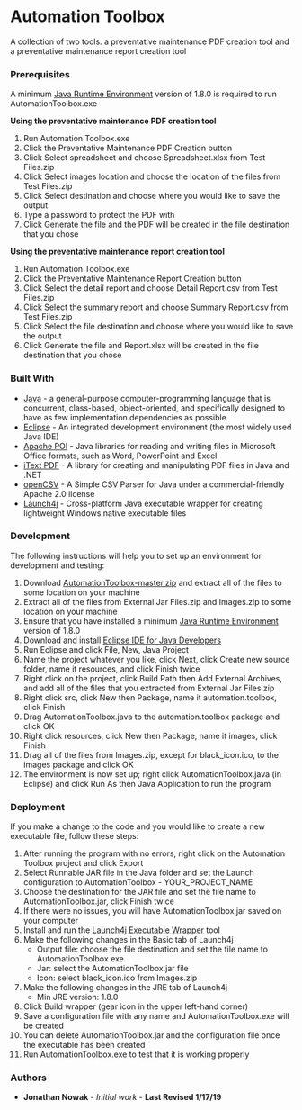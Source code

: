 # Automation Toolbox

A collection of two tools: a preventative maintenance PDF creation tool and a preventative maintenance report creation tool

### Prerequisites

A minimum [Java Runtime Environment](http://www.oracle.com/technetwork/java/javase/downloads/jre8-downloads-2133155.html) version of 1.8.0 is required to run AutomationToolbox.exe

**Using the preventative maintenance PDF creation tool**

1. Run Automation Toolbox.exe
2. Click the Preventative Maintenance PDF Creation button
3. Click Select spreadsheet and choose Spreadsheet.xlsx from Test Files.zip
4. Click Select images location and choose the location of the files from Test Files.zip
5. Click Select destination and choose where you would like to save the output
6. Type a password to protect the PDF with
7. Click Generate the file and the PDF will be created in the file destination that you chose

**Using the preventative maintenance report creation tool**

1. Run Automation Toolbox.exe
2. Click the Preventative Maintenance Report Creation button
3. Click Select the detail report and choose Detail Report.csv from Test Files.zip
4. Click Select the summary report and choose Summary Report.csv from Test Files.zip
5. Click Select the file destination and choose where you would like to save the output
6. Click Generate the file and Report.xlsx will be created in the file destination that you chose

### Built With

* [Java](https://www.java.com/en/) - a general-purpose computer-programming language that is concurrent, class-based, object-oriented, and specifically designed to have as few implementation dependencies as possible
* [Eclipse](https://www.eclipse.org) - An integrated development environment (the most widely used Java IDE)
* [Apache POI](https://poi.apache.org/) - Java libraries for reading and writing files in Microsoft Office formats, such as Word, PowerPoint and Excel
* [iText PDF](https://itextpdf.com/) - A library for creating and manipulating PDF files in Java and .NET
* [openCSV](https://sourceforge.net/projects/opencsv/) - A Simple CSV Parser for Java under a commercial-friendly Apache 2.0 license
* [Launch4j](http://launch4j.sourceforge.net/) - Cross-platform Java executable wrapper for creating lightweight Windows native executable files

### Development

The following instructions will help you to set up an environment for development and testing:

1. Download [AutomationToolbox-master.zip](https://github.com/GitUser219/AutomationToolbox/archive/master.zip) and extract all of the files to some location on your machine
2. Extract all of the files from External Jar Files.zip and Images.zip to some location on your machine
3. Ensure that you have installed a minimum [Java Runtime Environment](http://www.oracle.com/technetwork/java/javase/downloads/jre8-downloads-2133155.html) version of 1.8.0
4. Download and install [Eclipse IDE for Java Developers](https://www.eclipse.org/downloads/)
5. Run Eclipse and click File, New, Java Project
6. Name the project whatever you like, click Next, click Create new source folder, name it resources, and click Finish twice
7. Right click on the project, click Build Path then Add External Archives, and add all of the files that you extracted from External Jar Files.zip
8. Right click src, click New then Package, name it automation.toolbox, click Finish
9. Drag AutomationToolbox.java to the automation.toolbox package and click OK
10. Right click resources, click New then Package, name it images, click Finish
11. Drag all of the files from Images.zip, except for black_icon.ico, to the images package and click OK
12. The environment is now set up; right click AutomationToolbox.java (in Eclipse) and click Run As then Java Application to run the program

### Deployment

If you make a change to the code and you would like to create a new executable file, follow these steps:

1. After running the program with no errors, right click on the Automation Toolbox project and click Export
2. Select Runnable JAR file in the Java folder and set the Launch configuration to AutomationToolbox - YOUR_PROJECT_NAME
3. Choose the destination for the JAR file and set the file name to AutomationToolbox.jar, click Finish twice
4. If there were no issues, you will have AutomationToolbox.jar saved on your computer
5. Install and run the [Launch4j Executable Wrapper](https://sourceforge.net/projects/launch4j/) tool
6. Make the following changes in the Basic tab of Launch4j
   - Output file: choose the file destination and set the file name to AutomationToolbox.exe
   - Jar: select the AutomationToolbox.jar file
   - Icon: select black_icon.ico from Images.zip
7. Make the following changes in the JRE tab of Launch4j
   - Min JRE version: 1.8.0
8. Click Build wrapper (gear icon in the upper left-hand corner)
9. Save a configuration file with any name and AutomationToolbox.exe will be created
10. You can delete AutomationToolbox.jar and the configuration file once the executable has been created
11. Run AutomationToolbox.exe to test that it is working properly

### Authors

* **Jonathan Nowak** - *Initial work* - **Last Revised 1/17/19**
